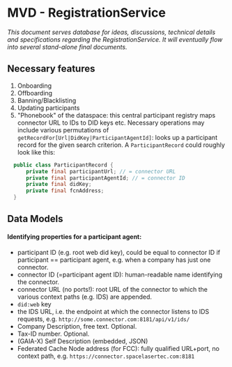# MVD - RegistrationService

_This document serves database for ideas, discussions, technical details and specifications regarding the RegistrationService. It will eventually flow into several stand-alone final documents._

## Necessary features
1. Onboarding
2. Offboarding
3. Banning/Blacklisting
4. Updating participants
5. "Phonebook" of the dataspace: this central participant registry maps connector URL to IDs to DID keys etc. Necessary operations may include various permutations of `getRecordFor[Url|DidKey|ParticipantAgentId]`: looks up a participant record for the given search criterion. A `ParticipantRecord` could roughly look like this:
  ```java
    public class ParticipantRecord {
        private final participantUrl; // = connector URL
        private final participantAgentId; // = connector ID
        private final didKey;
        private final fcnAddress; 
    }
  ```
   
## Data Models

#### Identifying properties for a participant agent:
- participant ID (e.g. root web did key), could be equal to connector ID if participant == participant agent, e.g. when a company has just one connector.
- <a name="connectorId">connector ID</a> (=participant agent ID): human-readable name identifying the connector.
- <a name="connectorUrl">connector URL</a> (no ports!): root URL of the connector to which the various context paths (e.g. IDS) are appended.
- `did:web` key
- the IDS URL, i.e. the endpoint at which the connector listens to IDS requests, e.g. `http://some.connector.com:8181/api/v1/ids/`
- Company Description, free text. Optional.
- Tax-ID number. Optional.
- (GAIA-X) Self Description (embedded, JSON)
- <a name="fcnAddress">Federated Cache Node address (for FCC): fully qualified URL+port, no context path, e.g. `https://connector.spacelasertec.com:8181`

